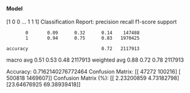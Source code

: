 #### Model
[1 0 0 ... 1 1 1]
Classification Report:
              precision    recall  f1-score   support

           0       0.09      0.32      0.14    147488
           1       0.94      0.75      0.83   1970425

    accuracy                           0.72   2117913
   macro avg       0.51      0.53      0.48   2117913
weighted avg       0.88      0.72      0.78   2117913

Accuracy: 0.7162140276772464
Confusion Matrix:
[[  47272  100216]
 [ 500818 1469607]]
Confusion Matrix (%):
[[ 2.23200859  4.73182798]
 [23.64676925 69.38939418]]

